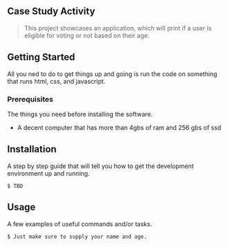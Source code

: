 ## Case Study Activity

> This project showcases an application, which will print if a user is eligible for voting or not based on their age.

## Getting Started

All you ned to do to get things up and going is run the code on something that runs html, css, and javascript.

### Prerequisites

The things you need before installing the software.

- A decent computer that has more than 4gbs of ram and 256 gbs of ssd

## Installation

A step by step guide that will tell you how to get the development environment up and running.

```
$ TBD
```

## Usage

A few examples of useful commands and/or tasks.

```
$ Just make sure to supply your name and age.
```
